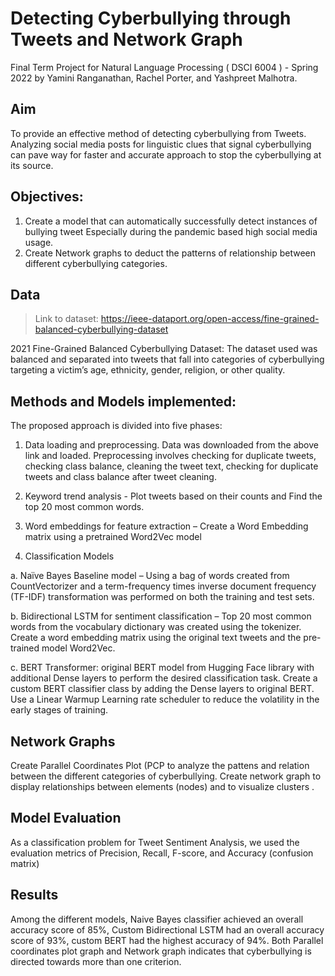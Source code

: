 # Detecting Cyberbullying through Tweets and Network Graph
Final Term Project for Natural Language Processing ( DSCI 6004 ) - Spring 2022 by Yamini Ranganathan, Rachel Porter, and Yashpreet Malhotra.


 ## Aim
To provide an effective method of detecting cyberbullying from Tweets. Analyzing social media posts for linguistic clues that signal cyberbullying can pave way for faster and accurate approach to stop the cyberbullying at its source.

## Objectives: 
1. Create a model that can automatically successfully detect instances of bullying tweet Especially during the pandemic based high social media usage. 
2. Create Network graphs to deduct the patterns of relationship between different cyberbullying categories.

## Data 
> Link to dataset: https://ieee-dataport.org/open-access/fine-grained-balanced-cyberbullying-dataset

2021 Fine-Grained Balanced Cyberbullying Dataset: The dataset used was balanced and separated into tweets that fall into categories of cyberbullying targeting a victim’s age, ethnicity, gender, religion, or other quality.



## Methods and Models implemented:

The proposed approach is divided into five phases: 

1. Data loading and preprocessing. Data was downloaded from the above link and loaded.  Preprocessing involves checking for duplicate tweets, checking class balance, cleaning the tweet text, checking for duplicate tweets and class balance after tweet cleaning. 

 
2) Keyword trend analysis - Plot tweets based on their counts and Find the top 20 most common words.

3) Word embeddings for feature extraction – Create a Word Embedding  matrix using a pretrained Word2Vec model

4. Classification Models

a.	Naïve Bayes Baseline model –  Using a bag of words  created from CountVectorizer and a term-frequency times inverse document frequency (TF-IDF) transformation was performed on both the training and test sets.

b.	Bidirectional LSTM for sentiment classification – Top 20 most common words from the vocabulary dictionary was created using the tokenizer. Create a word embedding matrix using the original text tweets and the pre-trained model Word2Vec. 

c. BERT Transformer: original BERT model from Hugging Face library with additional Dense layers to perform the desired classification task. Create a custom BERT classifier class by adding the Dense layers to original BERT. Use a Linear Warmup Learning rate scheduler to reduce the volatility in the early stages of training. 

## Network Graphs

Create Parallel Coordinates Plot (PCP to analyze the pattens and relation between the different categories of cyberbullying. Create network graph to display relationships between elements (nodes) and to visualize clusters .

## Model Evaluation

As a classification problem for Tweet Sentiment Analysis, we used the evaluation metrics of Precision, Recall, F-score, and Accuracy (confusion matrix)
 
## Results

Among the different models, Naive Bayes classifier achieved an overall accuracy score of 85%, Custom Bidirectional LSTM had an overall accuracy score of 93%, custom BERT had the highest accuracy of 94%. Both Parallel coordinates plot graph and Network graph indicates that cyberbullying is directed towards more than one criterion.

